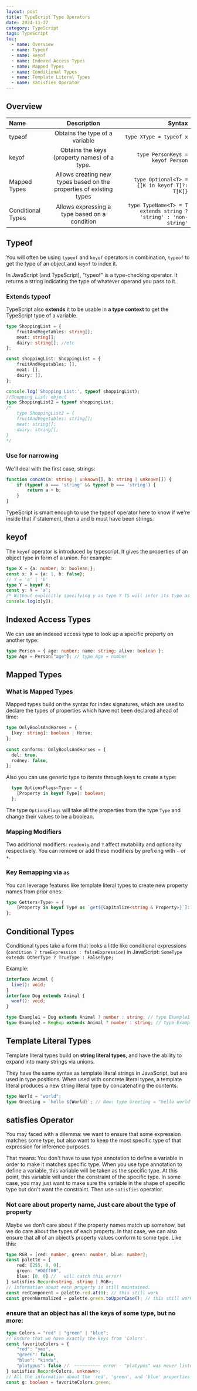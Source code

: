 ```yaml
---
layout: post
title: TypeScript Type Operators
date: 2024-11-27
category: TypeScript
tags: TypeScript
toc: 
  - name: Overview
  - name: Typeof
  - name: keyof
  - name: Indexed Access Types
  - name: Mapped Types
  - name: Conditional Types
  - name: Template Literal Types
  - name: satisfies Operator
---
```



## Overview

| Name              | Description                                                         |     Syntax                                    |
| :---------------- | :-----------------------------------------------------------------: | ------------: |
| typeof            | Obtains the type of a variable                                      | `type XType = typeof x`                                        |
| keyof             | Obtains the keys (property names) of a type.                        | `type PersonKeys = keyof Person`                             |
| Mapped Types      | Allows creating new types based on the properties of existing types | `type Optional<T> = {[K in keyof T]?: T[K]}`                      |
| Conditional Types | Allows expressing a type based on a condition                       | `type TypeName<T> = T extends string ? 'string' : 'non-string'` |


## Typeof

You will often be using `typeof` and `keyof` operators in combination, `typeof` to get the type of an object and `keyof` to index it.

In JavaScript (and TypeScript), "typeof" is a type-checking operator. It returns a string indicating the type of whatever operand you pass to it. 

### Extends typeof
TypeScript also **extends** it to be usable in **a type context** to get the TypeScript type of a variable.

```ts
type ShoppingList = {
    fruitAndVegetables: string[];
    meat: string[];
    dairy: string[]; //etc
};

const shoppingList: ShoppingList = {
    fruitAndVegetables: [],
    meat: [],
    dairy: [],
};

console.log('Shopping List:', typeof shoppingList);
//Shopping List: object
type ShoppingList2 = typeof shoppingList;
/*
    type ShoppingList2 = {
    fruitAndVegetables: string[];
    meat: string[];
    dairy: string[];
}
*/
```

### Use for narrowing
We'll deal with the first case, strings:
```ts
function concat(a: string | unknown[], b: string | unknown[]) {
    if (typeof a === 'string' && typeof b === 'string') {
        return a + b;
    }
}
```
TypeScript is smart enough to use the typeof operator here to know if we're inside that if statement, then a and b must have been strings.
 
## keyof 

The `keyof` operator is introduced by typescript. It gives the properties of an object type in form of a union. For example:
```ts
type X = {a: number; b: boolean;};
const x: X = {a: 1, b: false};
// Y = 'a' | 'b'
type Y = keyof X;
const y: Y = 'a';
/* Without explicitly specifying y as type Y TS will infer its type as string and will throw an error about indexing type X using string */
console.log(x[y]);
```

## Indexed Access Types
We can use an indexed access type to look up a specific property on another type:
```ts
type Person = { age: number; name: string; alive: boolean };
type Age = Person["age"]; // type Age = number
```

## Mapped Types

### What is Mapped Types
Mapped types build on the syntax for index signatures, which are used to declare the types of properties which have not been declared ahead of time:
```ts
type OnlyBoolsAndHorses = {
  [key: string]: boolean | Horse;
};
 
const conforms: OnlyBoolsAndHorses = {
  del: true,
  rodney: false,
};
```

Also you can use generic type to iterate through keys to create a type:
```ts
  type OptionsFlags<Type> = {
    [Property in keyof Type]: boolean;
  };
```
The type `OptionsFlags` will take all the properties from the type `Type` and change their values to be a boolean.

### Mapping Modifiers
Two additional modifiers: `readonly` and `?` affect mutability and optionality respectively.
You can remove or add these modifiers by prefixing with `-` or `+`.

### Key Remapping via `as`
You can leverage features like template literal types to create new property names from prior ones:
```ts
type Getters<Type> = {
    [Property in keyof Type as `get${Capitalize<string & Property>}`]: () => Type[Property]
};
```

## Conditional Types

Conditional types take a form that looks a little like conditional expressions (`condition ? trueExpression : falseExpression`) in JavaScript:
`SomeType extends OtherType ? TrueType : FalseType;`

Example: 
```ts
interface Animal {
  live(): void;
}
interface Dog extends Animal {
  woof(): void;
}

type Example1 = Dog extends Animal ? number : string; // type Example1 = number
type Example2 = RegExp extends Animal ? number : string; // type Example2 = string
```

## Template Literal Types

Template literal types build on **string literal types**, and have the ability to expand into many strings via unions.

They have the same syntax as template literal strings in JavaScript, but are used in type positions. 
When used with concrete literal types, a template literal produces a new string literal type by concatenating the contents.

```ts
type World = "world";
type Greeting = `hello ${World}`; // Now: type Greeting = "hello world"
```

## satisfies Operator

You may faced with a dilemma: we want to ensure that some expression matches some type, but also want to keep the most specific type of that expression for inference purposes.

That means: 
You don't have to use type annotation to define a variable in order to make it matches specific type. When you use type annotation to define a variable, this variable will be taken as the specific type. At this point, this variable will under the constraint of the specific type. 
In some case, you may just want to make sure the variable in the shape of specific type but  don't want the constraint. 
Then use `satisfies` operatior.

### Not care about property name, Just care about the type of property
Maybe we don’t care about if the property names match up somehow, but we do care about the types of each property. In that case, we can also ensure that all of an object’s property values conform to some type.
Like this:
```ts
type RGB = [red: number, green: number, blue: number];
const palette = {
    red: [255, 0, 0],
    green: "#00ff00",
    blue: [0, 0] //   will catch this error!
} satisfies Record<string, string | RGB>;
// Information about each property is still maintained.
const redComponent = palette.red.at(0); // this still work
const greenNormalized = palette.green.toUpperCase(); // this still work
```

### ensure that an object has all the keys of some type, but no more:
```ts
type Colors = "red" | "green" | "blue";
// Ensure that we have exactly the keys from 'Colors'.
const favoriteColors = {
    "red": "yes",
    "green": false,
    "blue": "kinda",
    "platypus": false //  ~~~~~~~~~~ error - "platypus" was never listed in 'Colors'.
} satisfies Record<Colors, unknown>;
// All the information about the 'red', 'green', and 'blue' properties are retained.
const g: boolean = favoriteColors.green;
```

